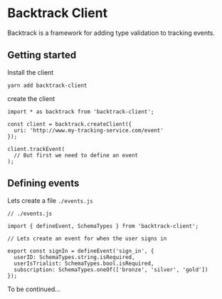 # Backtrack Client

Backtrack is a framework for adding type validation to tracking events.

## Getting started

Install the client

```
yarn add backtrack-client
```

create the client

```
import * as backtrack from 'backtrack-client';

const client = backtrack.createClient({
  uri: 'http://www.my-tracking-service.com/event'
});

client.trackEvent(
  // But first we need to define an event
);
```

## Defining events

Lets create a file `./events.js`

```
// ./events.js

import { defineEvent, SchemaTypes } from 'backtrack-client';

// Lets create an event for when the user signs in

export const signIn = defineEvent('sign_in', {
  userID: SchemaTypes.string.isRequired,
  userIsTrialist: SchemaTypes.bool.isRequired,
  subscription: SchemaTypes.oneOf(['bronze', 'silver', 'gold'])
});
```

To be continued...

